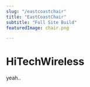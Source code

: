 ```yaml
---
slug: "/eastcoastchair"
title: "EastCoastChair"
subtitle: "Full Site Build"
featuredImage: chair.png

---
```



# HiTechWireless

yeah..